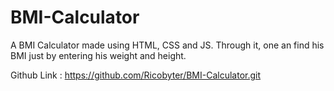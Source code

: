 # BMI-Calculator

A BMI Calculator made using HTML, CSS and JS. Through it, one an find his BMI just by entering his weight and height.

Github Link : https://github.com/Ricobyter/BMI-Calculator.git


